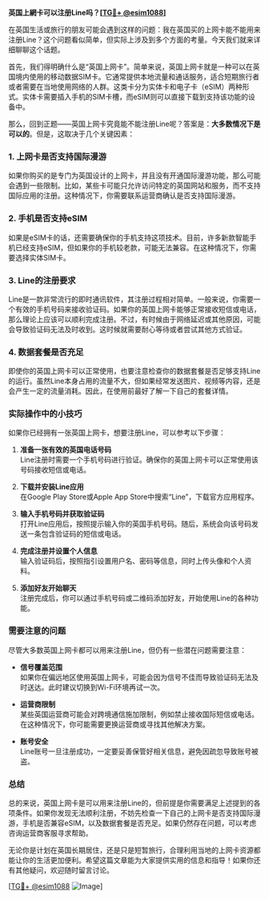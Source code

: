 **英国上網卡可以注册Line吗？[[TG💪+ @esim1088](https://t.me/s/esim1088)]**

在英国生活或旅行的朋友可能会遇到这样的问题：我在英国买的上网卡能不能用来注册Line？这个问题看似简单，但实际上涉及到多个方面的考量。今天我们就来详细聊聊这个话题。

首先，我们得明确什么是“英国上网卡”。简单来说，英国上网卡就是一种可以在英国境内使用的移动数据SIM卡。它通常提供本地流量和通话服务，适合短期旅行者或者需要在当地使用网络的人群。这类卡分为实体卡和电子卡（eSIM）两种形式。实体卡需要插入手机的SIM卡槽，而eSIM则可以直接下载到支持该功能的设备中。

那么，回到正题——英国上网卡究竟能不能注册Line呢？答案是：**大多数情况下是可以的**。但是，这取决于几个关键因素：

### **1. 上网卡是否支持国际漫游**
如果你购买的是专门为英国设计的上网卡，并且没有开通国际漫游功能，那么可能会遇到一些限制。比如，某些卡可能只允许访问特定的英国网站和服务，而不支持国际应用的注册。这种情况下，你需要联系运营商确认是否支持国际漫游。

### **2. 手机是否支持eSIM**
如果是eSIM卡的话，还需要确保你的手机支持这项技术。目前，许多新款智能手机已经支持eSIM，但如果你的手机较老款，可能无法兼容。在这种情况下，你需要选择实体SIM卡。

### **3. Line的注册要求**
Line是一款非常流行的即时通讯软件，其注册过程相对简单。一般来说，你需要一个有效的手机号码来接收验证码。如果你的英国上网卡能够正常接收短信或电话，那么理论上应该可以顺利完成注册。不过，有时候由于网络延迟或其他原因，可能会导致验证码无法及时收到。这时候就需要耐心等待或者尝试其他方式验证。

### **4. 数据套餐是否充足**
即使你的英国上网卡可以正常使用，也要注意检查你的数据套餐是否足够支持Line的运行。虽然Line本身占用的流量不大，但如果经常发送图片、视频等内容，还是会产生一定的流量消耗。因此，在使用前最好了解一下自己的套餐详情。

### **实际操作中的小技巧**
如果你已经拥有一张英国上网卡，想要注册Line，可以参考以下步骤：

1. **准备一张有效的英国电话号码**  
   Line注册时需要一个手机号码进行验证。确保你的英国上网卡可以正常使用该号码接收短信或电话。

2. **下载并安装Line应用**  
   在Google Play Store或Apple App Store中搜索“Line”，下载官方应用程序。

3. **输入手机号码并获取验证码**  
   打开Line应用后，按照提示输入你的英国手机号码。随后，系统会向该号码发送一条包含验证码的短信或电话。

4. **完成注册并设置个人信息**  
   输入验证码后，按照指引设置用户名、密码等信息，同时上传头像和个人资料。

5. **添加好友开始聊天**  
   注册完成后，你可以通过手机号码或二维码添加好友，开始使用Line的各种功能。

### **需要注意的问题**
尽管大多数英国上网卡都可以用来注册Line，但仍有一些潜在问题需要注意：

- **信号覆盖范围**  
  如果你在偏远地区使用英国上网卡，可能会因为信号不佳而导致验证码无法及时送达。此时建议切换到Wi-Fi环境再试一次。

- **运营商限制**  
  某些英国运营商可能会对跨境通信施加限制，例如禁止接收国际短信或电话。在这种情况下，你可能需要更换运营商或寻找其他解决方案。

- **账号安全**  
  Line账号一旦注册成功，一定要妥善保管好相关信息，避免因疏忽导致账号被盗。

### **总结**
总的来说，英国上网卡是可以用来注册Line的，但前提是你需要满足上述提到的各项条件。如果你发现无法顺利注册，不妨先检查一下自己的上网卡是否支持国际漫游，手机是否兼容eSIM，以及数据套餐是否充足。如果仍然存在问题，可以考虑咨询运营商客服寻求帮助。

无论你是计划在英国长期居住，还是只是短暂旅行，合理利用当地的上网卡资源都能让你的生活更加便利。希望这篇文章能为大家提供实用的信息和指导！如果你还有其他疑问，欢迎随时留言讨论。

[[TG💪+ @esim1088](https://t.me/s/esim1088) ![Image](https://i.postimg.cc/4NQfJmqS/Snipaste-2025-05-13-00-14-12.png)]